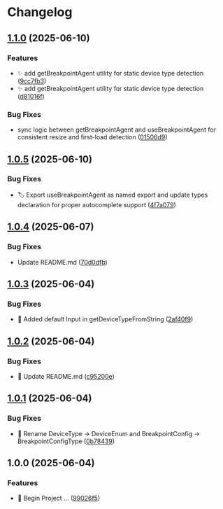 # Changelog

## [1.1.0](https://github.com/Soheiljafarnejad/use-breakpoint-agent/compare/v1.0.5...v1.1.0) (2025-06-10)


### Features

* ✨ add getBreakpointAgent utility for static device type detection ([9cc7fb3](https://github.com/Soheiljafarnejad/use-breakpoint-agent/commit/9cc7fb395e675e9695738677f15b7e33a193aeef))
* ✨ add getBreakpointAgent utility for static device type detection ([d81016f](https://github.com/Soheiljafarnejad/use-breakpoint-agent/commit/d81016f3d30835f080e0c29b3b62727606d5d13c))


### Bug Fixes

* sync logic between getBreakpointAgent and useBreakpointAgent for consistent resize and first-load detection ([01506d9](https://github.com/Soheiljafarnejad/use-breakpoint-agent/commit/01506d9d93efdca3e58390ce1447f3f28a2a1155))

## [1.0.5](https://github.com/Soheiljafarnejad/use-breakpoint-agent/compare/v1.0.4...v1.0.5) (2025-06-10)


### Bug Fixes

* 🏷️ Export useBreakpointAgent as named export and update types declaration for proper autocomplete support ([4f7a079](https://github.com/Soheiljafarnejad/use-breakpoint-agent/commit/4f7a079eedfbbce5f6514962b33b170ee135c22e))

## [1.0.4](https://github.com/Soheiljafarnejad/use-breakpoint-agent/compare/v1.0.3...v1.0.4) (2025-06-07)


### Bug Fixes

* Update README.md ([70d0dfb](https://github.com/Soheiljafarnejad/use-breakpoint-agent/commit/70d0dfb6e61a82375dbc72717d09486f4f455468))

## [1.0.3](https://github.com/Soheiljafarnejad/use-breakpoint-agent/compare/v1.0.2...v1.0.3) (2025-06-04)


### Bug Fixes

* 🐛 Added default Input in getDeviceTypeFromString ([2af40f9](https://github.com/Soheiljafarnejad/use-breakpoint-agent/commit/2af40f991807a2175ba1f6357a859334a5e17929))

## [1.0.2](https://github.com/Soheiljafarnejad/use-breakpoint-agent/compare/v1.0.1...v1.0.2) (2025-06-04)


### Bug Fixes

* 📝 Update README.md ([c95200e](https://github.com/Soheiljafarnejad/use-breakpoint-agent/commit/c95200e98b12fa0f80a12d8cb11f2efebb3081d3))

## [1.0.1](https://github.com/Soheiljafarnejad/use-breakpoint-agent/compare/v1.0.0...v1.0.1) (2025-06-04)


### Bug Fixes

* 🚚 Rename DeviceType -&gt; DeviceEnum and BreakpointConfig -&gt; BreakpointConfigType ([0b78439](https://github.com/Soheiljafarnejad/use-breakpoint-agent/commit/0b7843994abf78152d6f66824f8efca54d1f7774))

## 1.0.0 (2025-06-04)


### Features

* 🎉 Begin Project ... ([99026f5](https://github.com/Soheiljafarnejad/use-breakpoint-agent/commit/99026f52915bdca128bbbc792693383f95a04b89))
